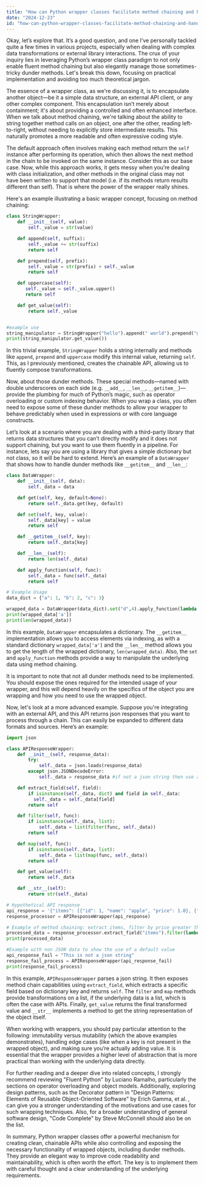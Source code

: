 ```yaml
---
title: "How can Python wrapper classes facilitate method chaining and handle dunder methods?"
date: "2024-12-23"
id: "how-can-python-wrapper-classes-facilitate-method-chaining-and-handle-dunder-methods"
---
```


Okay, let’s explore that. It’s a good question, and one I’ve personally tackled quite a few times in various projects, especially when dealing with complex data transformations or external library interactions. The crux of your inquiry lies in leveraging Python’s wrapper class paradigm to not only enable fluent method chaining but also elegantly manage those sometimes-tricky dunder methods. Let's break this down, focusing on practical implementation and avoiding too much theoretical jargon.

The essence of a wrapper class, as we're discussing it, is to encapsulate another object—be it a simple data structure, an external API client, or any other complex component. This encapsulation isn’t merely about containment; it's about providing a controlled and often enhanced interface. When we talk about method chaining, we're talking about the ability to string together method calls on an object, one after the other, reading left-to-right, without needing to explicitly store intermediate results. This naturally promotes a more readable and often expressive coding style.

The default approach often involves making each method return the `self` instance after performing its operation, which then allows the next method in the chain to be invoked on the same instance. Consider this as our base case. Now, while this approach works, it gets messy when you’re dealing with class initialization, and other methods in the original class may not have been written to support that model (i.e. if its methods return results different than self). That is where the power of the wrapper really shines.

Here's an example illustrating a basic wrapper concept, focusing on method chaining:

```python
class StringWrapper:
    def __init__(self, value):
        self._value = str(value)

    def append(self, suffix):
        self._value += str(suffix)
        return self

    def prepend(self, prefix):
        self._value = str(prefix) + self._value
        return self

    def uppercase(self):
       self._value = self._value.upper()
       return self

    def get_value(self):
        return self._value


#example use
string_manipulator = StringWrapper("hello").append(" world").prepend("greeting: ").uppercase()
print(string_manipulator.get_value())
```

In this trivial example, `StringWrapper` holds a string internally and methods like `append`, `prepend` and `uppercase` modify this internal value, returning `self`. This, as I previously mentioned, creates the chainable API, allowing us to fluently compose transformations.

Now, about those dunder methods. These special methods—named with double underscores on each side (e.g. `__add__`, `__len__`, `__getitem__`)—provide the plumbing for much of Python’s magic, such as operator overloading or custom indexing behavior. When you wrap a class, you often need to expose some of these dunder methods to allow your wrapper to behave predictably when used in expressions or with core language constructs.

Let’s look at a scenario where you are dealing with a third-party library that returns data structures that you can’t directly modify and it does not support chaining, but you want to use them fluently in a pipeline. For instance, lets say you are using a library that gives a simple dictionary but not class, so it will be hard to extend.
Here’s an example of a `DataWrapper` that shows how to handle dunder methods like `__getitem__` and `__len__`:

```python
class DataWrapper:
    def __init__(self, data):
        self._data = data

    def get(self, key, default=None):
        return self._data.get(key, default)

    def set(self, key, value):
        self._data[key] = value
        return self

    def __getitem__(self, key):
        return self._data[key]

    def __len__(self):
        return len(self._data)

    def apply_function(self, func):
        self._data = func(self._data)
        return self

# Example Usage
data_dict = {"a": 1, "b": 2, "c": 3}

wrapped_data = DataWrapper(data_dict).set("d",4).apply_function(lambda x: {k: v * 2 for k,v in x.items()})
print(wrapped_data['a'])
print(len(wrapped_data))


```

In this example, `DataWrapper` encapsulates a dictionary. The `__getitem__` implementation allows you to access elements via indexing, as with a standard dictionary `wrapped_data['a']` and the `__len__` method allows you to get the length of the wrapped dictionary, `len(wrapped_data)`. Also, the `set` and `apply_function` methods provide a way to manipulate the underlying data using method chaining.

It is important to note that not all dunder methods need to be implemented. You should expose the ones required for the intended usage of your wrapper, and this will depend heavily on the specifics of the object you are wrapping and how you need to use the wrapped object.

Now, let's look at a more advanced example. Suppose you're integrating with an external API, and this API returns json responses that you want to process through a chain. This can easily be expanded to different data formats and sources. Here’s an example:

```python
import json

class APIResponseWrapper:
    def __init__(self, response_data):
        try:
            self._data = json.loads(response_data)
        except json.JSONDecodeError:
            self._data = response_data #if not a json string then use as a default value

    def extract_field(self, field):
        if isinstance(self._data, dict) and field in self._data:
          self._data = self._data[field]
        return self

    def filter(self, func):
        if isinstance(self._data, list):
            self._data = list(filter(func, self._data))
        return self

    def map(self, func):
        if isinstance(self._data, list):
            self._data = list(map(func, self._data))
        return self

    def get_value(self):
        return self._data

    def __str__(self):
        return str(self._data)

# Hypothetical API response
api_response = '{"items": [{"id": 1, "name": "apple", "price": 1.0}, {"id": 2, "name": "banana", "price": 0.5}, {"id": 3, "name": "cherry", "price": 2.0}]}'
response_processor = APIResponseWrapper(api_response)

# Example of method chaining: extract items, filter by price greater than 0.7, extract names
processed_data = response_processor.extract_field("items").filter(lambda x: x["price"] > 0.7).map(lambda x: x["name"]).get_value()
print(processed_data)

#Example with non JSON data to show the use of a default value
api_response_fail = "This is not a json string"
response_fail_process = APIResponseWrapper(api_response_fail)
print(response_fail_process)
```

In this example, `APIResponseWrapper` parses a json string. It then exposes method chain capabilities using `extract_field`, which extracts a specific field based on dictionary key and returns `self`. The `filter` and `map` methods provide transformations on a list, if the underlying data is a list, which is often the case with APIs. Finally, `get_value` returns the final transformed value and `__str__` implements a method to get the string representation of the object itself.

When working with wrappers, you should pay particular attention to the following: immutability versus mutability (which the above examples demonstrates), handling edge cases (like when a key is not present in the wrapped object), and making sure you’re actually adding value. It is essential that the wrapper provides a higher level of abstraction that is more practical than working with the underlying data directly.

For further reading and a deeper dive into related concepts, I strongly recommend reviewing "Fluent Python" by Luciano Ramalho, particularly the sections on operator overloading and object models. Additionally, exploring design patterns, such as the Decorator pattern in "Design Patterns: Elements of Reusable Object-Oriented Software" by Erich Gamma, et al. , can give you a stronger understanding of the motivations and use cases for such wrapping techniques. Also, for a broader understanding of general software design, "Code Complete" by Steve McConnell should also be on the list.

In summary, Python wrapper classes offer a powerful mechanism for creating clean, chainable APIs while also controlling and exposing the necessary functionality of wrapped objects, including dunder methods. They provide an elegant way to improve code readability and maintainability, which is often worth the effort. The key is to implement them with careful thought and a clear understanding of the underlying requirements.
